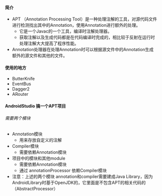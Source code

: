 #### 简介

- APT （Annotation Processing Tool）是一种处理注解的工具，对源代码文件进行检测找出其中的Annotation，使用Annotation进行额外的处理。
  - 它是一个Javac的一个工具，编译时注解处理器。
  - 获取注解以及生成代码都是在代码编译时完成的，相比较于反射在运行时处理注解大大提高了程序性能。
- Annotation处理器在处理Annotation时可以根据源文件中的Annotation生成额外的源文件和其他的文件。

#### 使用的地方

- ButterKnife
- EventBus
- Dagger2
- ARouter

#### AndroidStudio 搞一个APT项目

###### 需要两个模块

- Annotation模块
  - 用来存放自定义的注解
- Compiler模块
  - 需要依赖Annotation模块
- 项目中的模块和其他module
  - 需要依赖Annotation模块
  - 通过 annotationProcessor 依赖Compiler模块
- 注意：上述的两个模块 annotation和compiler需要建成Java Library，因为AndroidLibrary时基于OpenJDK的，它里面是不包含APT的相关代码的（AbstractProcessor）

